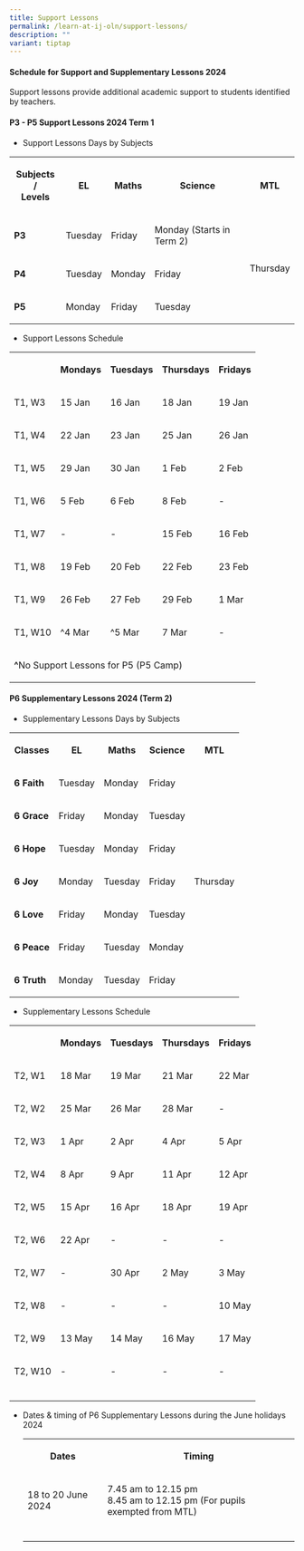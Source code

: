 ```yaml
---
title: Support Lessons
permalink: /learn-at-ij-oln/support-lessons/
description: ""
variant: tiptap
---
```

<h4><strong>Schedule for Support and Supplementary Lessons 2024</strong></h4>
<p>Support lessons provide additional academic support to students identified
by teachers.</p>
<h4><strong>P3 - P5 Support Lessons 2024 Term 1</strong></h4>
<ul data-tight="true" class="tight">
<li>
<p>Support Lessons Days by Subjects</p>
</li>
</ul>
<table>
<tbody>
<tr>
<th rowspan="1" colspan="1">
<p>Subjects /
<br>Levels</p>
</th>
<th rowspan="1" colspan="1">
<p>EL</p>
</th>
<th rowspan="1" colspan="1">
<p>Maths</p>
</th>
<th rowspan="1" colspan="1">
<p>Science</p>
</th>
<th rowspan="1" colspan="1">
<p>MTL</p>
</th>
</tr>
<tr>
<td rowspan="1" colspan="1">
<p><strong>P3</strong>
</p>
</td>
<td rowspan="1" colspan="1">
<p>Tuesday</p>
</td>
<td rowspan="1" colspan="1">
<p>Friday</p>
</td>
<td rowspan="1" colspan="1">
<p>Monday (Starts in Term 2)</p>
</td>
<td rowspan="3" colspan="1">
<p>Thursday</p>
</td>
</tr>
<tr>
<td rowspan="1" colspan="1">
<p><strong>P4</strong>
</p>
</td>
<td rowspan="1" colspan="1">
<p>Tuesday</p>
</td>
<td rowspan="1" colspan="1">
<p>Monday</p>
</td>
<td rowspan="1" colspan="1">
<p>Friday</p>
</td>
</tr>
<tr>
<td rowspan="1" colspan="1">
<p><strong>P5</strong>
</p>
</td>
<td rowspan="1" colspan="1">
<p>Monday</p>
</td>
<td rowspan="1" colspan="1">
<p>Friday</p>
</td>
<td rowspan="1" colspan="1">
<p>Tuesday</p>
</td>
</tr>
</tbody>
</table>
<p></p>
<ul data-tight="true" class="tight">
<li>
<p>Support Lessons Schedule</p>
</li>
</ul>
<table>
<tbody>
<tr>
<th rowspan="1" colspan="1">
<p></p>
</th>
<th rowspan="1" colspan="1">
<p>Mondays</p>
</th>
<th rowspan="1" colspan="1">
<p>Tuesdays</p>
</th>
<th rowspan="1" colspan="1">
<p>Thursdays</p>
</th>
<th rowspan="1" colspan="1">
<p>Fridays</p>
</th>
</tr>
<tr>
<td rowspan="1" colspan="1">
<p>T1, W3</p>
</td>
<td rowspan="1" colspan="1">
<p>15 Jan</p>
</td>
<td rowspan="1" colspan="1">
<p>16 Jan</p>
</td>
<td rowspan="1" colspan="1">
<p>18 Jan</p>
</td>
<td rowspan="1" colspan="1">
<p>19 Jan</p>
</td>
</tr>
<tr>
<td rowspan="1" colspan="1">
<p>T1, W4</p>
</td>
<td rowspan="1" colspan="1">
<p>22 Jan</p>
</td>
<td rowspan="1" colspan="1">
<p>23 Jan</p>
</td>
<td rowspan="1" colspan="1">
<p>25 Jan</p>
</td>
<td rowspan="1" colspan="1">
<p>26 Jan</p>
</td>
</tr>
<tr>
<td rowspan="1" colspan="1">
<p>T1, W5</p>
</td>
<td rowspan="1" colspan="1">
<p>29 Jan</p>
</td>
<td rowspan="1" colspan="1">
<p>30 Jan</p>
</td>
<td rowspan="1" colspan="1">
<p>1 Feb</p>
</td>
<td rowspan="1" colspan="1">
<p>2 Feb</p>
</td>
</tr>
<tr>
<td rowspan="1" colspan="1">
<p>T1, W6</p>
</td>
<td rowspan="1" colspan="1">
<p>5 Feb</p>
</td>
<td rowspan="1" colspan="1">
<p>6 Feb</p>
</td>
<td rowspan="1" colspan="1">
<p>8 Feb</p>
</td>
<td rowspan="1" colspan="1">
<p>-</p>
</td>
</tr>
<tr>
<td rowspan="1" colspan="1">
<p>T1, W7</p>
</td>
<td rowspan="1" colspan="1">
<p>-</p>
</td>
<td rowspan="1" colspan="1">
<p>-</p>
</td>
<td rowspan="1" colspan="1">
<p>15 Feb</p>
</td>
<td rowspan="1" colspan="1">
<p>16 Feb</p>
</td>
</tr>
<tr>
<td rowspan="1" colspan="1">
<p>T1, W8</p>
</td>
<td rowspan="1" colspan="1">
<p>19 Feb</p>
</td>
<td rowspan="1" colspan="1">
<p>20 Feb</p>
</td>
<td rowspan="1" colspan="1">
<p>22 Feb</p>
</td>
<td rowspan="1" colspan="1">
<p>23 Feb</p>
</td>
</tr>
<tr>
<td rowspan="1" colspan="1">
<p>T1, W9</p>
</td>
<td rowspan="1" colspan="1">
<p>26 Feb</p>
</td>
<td rowspan="1" colspan="1">
<p>27 Feb</p>
</td>
<td rowspan="1" colspan="1">
<p>29 Feb</p>
</td>
<td rowspan="1" colspan="1">
<p>1 Mar</p>
</td>
</tr>
<tr>
<td rowspan="1" colspan="1">
<p>T1, W10</p>
</td>
<td rowspan="1" colspan="1">
<p>^4 Mar</p>
</td>
<td rowspan="1" colspan="1">
<p>^5 Mar</p>
</td>
<td rowspan="1" colspan="1">
<p>7 Mar</p>
</td>
<td rowspan="1" colspan="1">
<p>-</p>
</td>
</tr>
<tr>
<td rowspan="1" colspan="4">
<p><strong>^</strong>No Support Lessons for P5 (P5 Camp)</p>
</td>
<td rowspan="1" colspan="1">
<p></p>
</td>
</tr>
</tbody>
</table>
<h4><strong>P6 Supplementary Lessons 2024 (Term 2)</strong></h4>
<ul data-tight="true" class="tight">
<li>
<p>Supplementary Lessons Days by Subjects</p>
</li>
</ul>
<table>
<tbody>
<tr>
<th rowspan="1" colspan="1">
<p>Classes</p>
</th>
<th rowspan="1" colspan="1">
<p>EL</p>
</th>
<th rowspan="1" colspan="1">
<p>Maths</p>
</th>
<th rowspan="1" colspan="1">
<p>Science</p>
</th>
<th rowspan="1" colspan="1">
<p>MTL</p>
</th>
</tr>
<tr>
<td rowspan="1" colspan="1">
<p><strong>6 Faith</strong>
</p>
</td>
<td rowspan="1" colspan="1">
<p>Tuesday</p>
</td>
<td rowspan="1" colspan="1">
<p>Monday</p>
</td>
<td rowspan="1" colspan="1">
<p>Friday</p>
</td>
<td rowspan="7" colspan="1">
<p>Thursday</p>
</td>
</tr>
<tr>
<td rowspan="1" colspan="1">
<p><strong>6 Grace</strong>
</p>
</td>
<td rowspan="1" colspan="1">
<p>Friday</p>
</td>
<td rowspan="1" colspan="1">
<p>Monday</p>
</td>
<td rowspan="1" colspan="1">
<p>Tuesday</p>
</td>
</tr>
<tr>
<td rowspan="1" colspan="1">
<p><strong>6 Hope</strong>
</p>
</td>
<td rowspan="1" colspan="1">
<p>Tuesday</p>
</td>
<td rowspan="1" colspan="1">
<p>Monday</p>
</td>
<td rowspan="1" colspan="1">
<p>Friday</p>
</td>
</tr>
<tr>
<td rowspan="1" colspan="1">
<p><strong>6 Joy</strong>
</p>
</td>
<td rowspan="1" colspan="1">
<p>Monday</p>
</td>
<td rowspan="1" colspan="1">
<p>Tuesday</p>
</td>
<td rowspan="1" colspan="1">
<p>Friday</p>
</td>
</tr>
<tr>
<td rowspan="1" colspan="1">
<p><strong>6 Love</strong>
</p>
</td>
<td rowspan="1" colspan="1">
<p>Friday</p>
</td>
<td rowspan="1" colspan="1">
<p>Monday</p>
</td>
<td rowspan="1" colspan="1">
<p>Tuesday</p>
</td>
</tr>
<tr>
<td rowspan="1" colspan="1">
<p><strong>6 Peace</strong>
</p>
</td>
<td rowspan="1" colspan="1">
<p>Friday</p>
</td>
<td rowspan="1" colspan="1">
<p>Tuesday</p>
</td>
<td rowspan="1" colspan="1">
<p>Monday</p>
</td>
</tr>
<tr>
<td rowspan="1" colspan="1">
<p><strong>6 Truth</strong>
</p>
</td>
<td rowspan="1" colspan="1">
<p>Monday</p>
</td>
<td rowspan="1" colspan="1">
<p>Tuesday</p>
</td>
<td rowspan="1" colspan="1">
<p>Friday</p>
</td>
</tr>
</tbody>
</table>
<p></p>
<ul data-tight="true" class="tight">
<li>
<p>Supplementary Lessons Schedule</p>
</li>
</ul>
<table>
<tbody>
<tr>
<th rowspan="1" colspan="1">
<p></p>
</th>
<th rowspan="1" colspan="1">
<p>Mondays</p>
</th>
<th rowspan="1" colspan="1">
<p>Tuesdays</p>
</th>
<th rowspan="1" colspan="1">
<p>Thursdays</p>
</th>
<th rowspan="1" colspan="1">
<p>Fridays</p>
</th>
</tr>
<tr>
<td rowspan="1" colspan="1">
<p>T2, W1</p>
</td>
<td rowspan="1" colspan="1">
<p>18 Mar</p>
</td>
<td rowspan="1" colspan="1">
<p>19 Mar</p>
</td>
<td rowspan="1" colspan="1">
<p>21 Mar</p>
</td>
<td rowspan="1" colspan="1">
<p>22 Mar</p>
</td>
</tr>
<tr>
<td rowspan="1" colspan="1">
<p>T2, W2</p>
</td>
<td rowspan="1" colspan="1">
<p>25 Mar</p>
</td>
<td rowspan="1" colspan="1">
<p>26 Mar</p>
</td>
<td rowspan="1" colspan="1">
<p>28 Mar</p>
</td>
<td rowspan="1" colspan="1">
<p>-</p>
</td>
</tr>
<tr>
<td rowspan="1" colspan="1">
<p>T2, W3</p>
</td>
<td rowspan="1" colspan="1">
<p>1 Apr</p>
</td>
<td rowspan="1" colspan="1">
<p>2 Apr</p>
</td>
<td rowspan="1" colspan="1">
<p>4 Apr</p>
</td>
<td rowspan="1" colspan="1">
<p>5 Apr</p>
</td>
</tr>
<tr>
<td rowspan="1" colspan="1">
<p>T2, W4</p>
</td>
<td rowspan="1" colspan="1">
<p>8 Apr</p>
</td>
<td rowspan="1" colspan="1">
<p>9 Apr</p>
</td>
<td rowspan="1" colspan="1">
<p>11 Apr</p>
</td>
<td rowspan="1" colspan="1">
<p>12 Apr</p>
</td>
</tr>
<tr>
<td rowspan="1" colspan="1">
<p>T2, W5</p>
</td>
<td rowspan="1" colspan="1">
<p>15 Apr</p>
</td>
<td rowspan="1" colspan="1">
<p>16 Apr</p>
</td>
<td rowspan="1" colspan="1">
<p>18 Apr</p>
</td>
<td rowspan="1" colspan="1">
<p>19 Apr</p>
</td>
</tr>
<tr>
<td rowspan="1" colspan="1">
<p>T2, W6</p>
</td>
<td rowspan="1" colspan="1">
<p>22 Apr</p>
</td>
<td rowspan="1" colspan="1">
<p>-</p>
</td>
<td rowspan="1" colspan="1">
<p>-</p>
</td>
<td rowspan="1" colspan="1">
<p>-</p>
</td>
</tr>
<tr>
<td rowspan="1" colspan="1">
<p>T2, W7</p>
</td>
<td rowspan="1" colspan="1">
<p>-</p>
</td>
<td rowspan="1" colspan="1">
<p>30 Apr</p>
</td>
<td rowspan="1" colspan="1">
<p>2 May</p>
</td>
<td rowspan="1" colspan="1">
<p>3 May</p>
</td>
</tr>
<tr>
<td rowspan="1" colspan="1">
<p>T2, W8</p>
</td>
<td rowspan="1" colspan="1">
<p>-</p>
</td>
<td rowspan="1" colspan="1">
<p>-</p>
</td>
<td rowspan="1" colspan="1">
<p>-</p>
</td>
<td rowspan="1" colspan="1">
<p>10 May</p>
</td>
</tr>
<tr>
<td rowspan="1" colspan="1">
<p>T2, W9</p>
</td>
<td rowspan="1" colspan="1">
<p>13 May</p>
</td>
<td rowspan="1" colspan="1">
<p>14 May</p>
</td>
<td rowspan="1" colspan="1">
<p>16 May</p>
</td>
<td rowspan="1" colspan="1">
<p>17 May</p>
</td>
</tr>
<tr>
<td rowspan="1" colspan="1">
<p>T2, W10</p>
</td>
<td rowspan="1" colspan="1">
<p>-</p>
</td>
<td rowspan="1" colspan="1">
<p>-</p>
</td>
<td rowspan="1" colspan="1">
<p>-</p>
</td>
<td rowspan="1" colspan="1">
<p>-</p>
</td>
</tr>
<tr>
<td rowspan="1" colspan="1">
<p></p>
</td>
<td rowspan="1" colspan="1">
<p></p>
</td>
<td rowspan="1" colspan="1">
<p></p>
</td>
<td rowspan="1" colspan="1">
<p></p>
</td>
<td rowspan="1" colspan="1">
<p></p>
</td>
</tr>
</tbody>
</table>
<ul data-tight="true" class="tight">
<li>
<p>Dates &amp; timing of P6 Supplementary Lessons during the June holidays
2024</p>
<table>
<tbody>
<tr>
<th rowspan="1" colspan="1">
<p>Dates</p>
</th>
<th rowspan="1" colspan="2">
<p>Timing</p>
</th>
</tr>
<tr>
<td rowspan="1" colspan="1">
<p>18 to 20 June 2024</p>
</td>
<td rowspan="1" colspan="2">
<p>7.45 am to 12.15 pm
<br>8.45 am to 12.15 pm (For pupils exempted from MTL)</p>
</td>
</tr>
<tr>
<td rowspan="1" colspan="1">
<p></p>
</td>
<td rowspan="1" colspan="1">
<p></p>
</td>
<td rowspan="1" colspan="1">
<p></p>
</td>
</tr>
</tbody>
</table>
</li>
</ul>
<p></p>